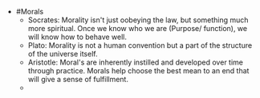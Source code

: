 - #Morals
	- Socrates: Morality isn't just oobeying the law, but something much more spiritual. Once we know who we are (Purpose/ function), we will know how to behave well.
	- Plato: Morality is not a human convention but a part of the structure of the universe itself.
	- Aristotle: Moral's are inherently instilled and developed over time through practice. Morals help choose the best mean to an end that will give a sense of fulfillment.
	-